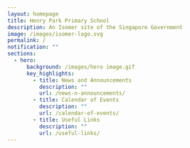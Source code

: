 ```yaml
---
layout: homepage
title: Henry Park Primary School
description: An Isomer site of the Singapore Government
image: /images/isomer-logo.svg
permalink: /
notification: ""
sections:
  - hero:
      background: /images/hero image.gif
      key_highlights:
        - title: News and Announcements
          description: ""
          url: /news-n-announcements/
        - title: Calendar of Events
          description: ""
          url: /calendar-of-events/
        - title: Useful Links
          description: ""
          url: /useful-links/
---
```



